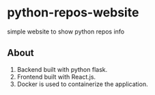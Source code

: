 # python-repos-website
simple website to show python repos info

## About
1. Backend built with python flask.
1. Frontend built with React.js.
1. Docker is used to containerize the application.
